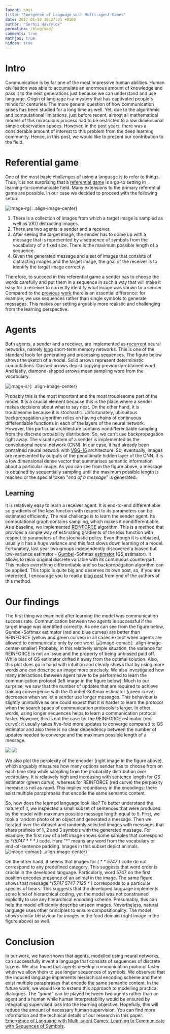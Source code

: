 ```yaml
---
layout: post
title: "Emergence of Language with Multi-agent Games"
date: 2017-01-30 10:27:21 +0100
author: "Serhii Havrylov"
permalink: /blog/sap/
comments: true
mathjax: true
hidden: true
---
```


# Intro
Communication is by far one of the most impressive human abilities. Human civilisation was able to accumulate an enormous amount of knowledge and pass it to the next generations just because we can understand and use language. Origin of language is a mystery that has captivated people's minds for centuries. The more general question of how communication arises has been studied for a long time as well. Yet, due to the algorithmic and computational limitations, just before recent, almost all mathematical models of this miraculous process had to be restricted to a low dimensional simple observation spaces. However, in the past years, there was a considerable amount of interest to this problem from the deep learning community. Hence, in this post, we would like to present our contribution to the field.


# Referential game
One of the most basic challenges of using a language is to refer to things. Thus, it is not surprising that a [referential game](http://onlinelibrary.wiley.com/book/10.1002/9780470693711) is a go-to setting in learning-to-communicate field. Many extensions to the primary referential game are possible. In our case we decided to proceed with the following setup:

<a name="rg"></a>![image-rg](/res/rg.png){: .align-image-center}

<!-- 1. There is a collection of images \\(\\{i_n\\}\_{n=1}^N\\) from which a target image \\(t\\) is sampled as well as \\(K\\) distracting images \\(\\{d_k\\}\_{k=1}^K\\).
2. There are two agents: a sender \\(S\_{\phi}\\) and a receiver \\(R\_{\theta}\\).
3. After seeing the target image \\( t \\), the sender has to come up with a message \\(m_t\\), which is represented by a sequence of symbols from the vocabulary \\( V \\) of a size \\( \|V\| \\). The maximum possible length of a sequence is \\( L \\).
4. Given the message \\(m\_t\\) and a set of images, which consists of distracting images and the target image, the goal of the receiver is to identify the target image correctly. -->

1. There is a collection of images from which a target image is sampled as well as \\(K\\) distracting images.
2. There are two agents: a sender and a receiver.
3. After seeing the target image, the sender has to come up with a message that is represented by a sequence of symbols from the vocabulary of a fixed size. There is the maximum possible length of a sequence.
4. Given the generated message and a set of images that consists of distracting images and the target image, the goal of the receiver is to identify the target image correctly.

Therefore, to succeed in this referential game a sender has to choose the words carefully and put them in a sequence in such a way that will make it easy for a receiver to correctly identify what image was shown to a sender. Compared to the [previous](http://iopscience.iop.org/article/10.1088/1742-5468/2006/06/P06014) [work](https://arxiv.org/abs/1612.07182) there is an essential difference: for example, we use sequences rather than single symbols to generate messages. This makes our setting arguably more realistic and challenging from the learning perspective.


# Agents
Both agents, a sender and a receiver, are implemented as [recurrent](http://colah.github.io/posts/2015-08-Understanding-LSTMs/) neural networks, namely [long](https://www.mitpressjournals.org/doi/abs/10.1162/neco.1997.9.8.1735) short-term memory networks. This is one of the standard tools for generating and processing sequences. The figure below shows the sketch of a model. Solid arrows represent deterministic computations. Dashed arrows depict copying previously-obtained word. And lastly, diamond-shaped arrows mean sampling word from the vocabulary.

![image-sr](/res/SR.gif){: .align-image-center}

Probably this is the most important and the most troublesome part of the model. It is a crucial element because this is the place where a sender makes decisions about what to say next. On the other hand, it is troublesome because it is stochastic. Unfortunately, ubiquitous backpropagation algorithm relies on having chains of continuous differentiable functions in each of the layers of the neural network. However, this particular architecture contains nondifferentiable sampling from the discrete probability distribution. So, we can't use backpropagation right away. The visual system of a sender is implemented as the convolutional neural network (CNN). In our case, it had already been pretrained neural network with [VGG-16](https://arxiv.org/abs/1409.1556) architecture. So, eventually, images are represented by outputs of the penultimate hidden layer of the CNN. It is a low dimensional dense vector that summarises semantic information about a particular image. As you can see from the figure above, a message is obtained by sequentially sampling until the maximum possible length is reached or the special token "_end_ _of_ _a_ _message_" is generated.

## Learning
It is relatively easy to learn a receiver agent. It is end-to-end differentiable so gradients of the loss function with respect to its parameters can be estimated efficiently. The real challenge is to learn the sender agent. Its computational graph contains sampling, which makes it nondifferentiable. As a baseline, we implemented [REINFORCE](https://link.springer.com/chapter/10.1007/978-1-4615-3618-5_2) algorithm. This is a method that provides a simple way of estimating gradients of the loss function with respect to parameters of the stochastic policy. Even though it is unbiased, usually it has a huge variance and this fact slows down learning of a model. Fortunately, last year two groups independently discovered a biased but low-variance estimator - [Gumbel](https://arxiv.org/abs/1611.01144)-Softmax [estimator](https://arxiv.org/abs/1611.00712) (GS estimator). It allows to relax original discrete variable with its continuous counterpart. This makes everything differentiable and so backpropagation algorithm can be applied. This topic is quite big and deserves its own post, so, if you are interested, I encourage you to read a [blog post](https://blog.evjang.com/2016/11/tutorial-categorical-variational.html) from one of the authors of this method.


# Our findings
The first thing we examined after learning the model was communication success rate. Communication between two agents is successful if the target image was identified correctly. As one can see from the figure below, Gumbel-Softmax estimator (red and blue curves) are better than REINFORCE (yellow and green curves) in all cases except when agents are allowed to communicate only by one word.
![image-comac](/res/comac.png){: .align-image-center-smaller}
Probably, in this relatively simple situation, the variance for REINFORCE is not an issue and the property of being unbiased paid off. While bias of GS estimator drifted it away from the optimal solution. Also, this plot does go in hand with intuition and clearly shows that by using more words one can describe an image more precisely. We also investigated how many interactions between agent have to be performed to learn the communication protocol (left image in the figure below). Much to our surprise, we saw that the number of updates that are required to achieve training convergence with the Gumbel-Softmax estimator (green curve) decreases when we let a sender use longer messages. This behaviour is slightly unintuitive as one could expect that it is harder to learn the protocol when the search space of communication protocols is larger. In other words, using longer sequences helps to learn a communication protocol faster. However, this is not the case for the REINFORCE estimator (red curve): it usually takes five-fold more updates to converge compared to GS estimator and also there is no clear dependency between the number of updates needed to converge and the maximum possible length of a message.
<div class="photo-center-images">
	<img src="/res/nupdates.png"/>
	<img src="/res/perp.png"/>
</div>

We also plot the perplexity of the encoder (right image in the figure above), which arguably measures how many options sender has to choose from on each time step while sampling from the probability distribution over vocabulary. It is relatively high and increasing with sentence length for GS estimator (green curve), whereas for REINFORCE (red curve) the perplexity increase is not as rapid. This implies redundancy in the encodings: there exist multiple paraphrases that encode the same semantic content.

So, how does the learned language look like? To better understand the nature of it, we inspected a small subset of sentences
that were produced by the model with maximum possible message length equal to 5.  First, we took a random photo of an object and generated a message. Then we iterated over the dataset and randomly selected images with messages that share prefixes of 1, 2 and 3 symbols with the generated message. For example, the first row of a left image shows some samples that correspond to **(5747 * * * *)** code. Here "\*" means any word from the vocabulary or end-of-sentence padding. Images in this subset depict animals.
![image-comac](/res/prot.png){: .align-image-center}

On the other hand, it seems that images for **(* * * 5747 *)** code do not correspond to any predefined category. This suggests that word order is crucial in the developed language. Particularly, word 5747 on the first position encodes presence of an animal in the image. The same figure shows that message **(5747 5747 7125 * *)** corresponds to a particular species of bears. This suggests that the developed language implements some kind of hierarchical coding, yet the model was not constrained explicitly to use any hierarchical encoding scheme. Presumably, this can help the model efficiently describe unseen images. Nevertheless, natural language uses other principles to ensure compositionality. The model shows similar behaviour for images in the food domain (right image in the figure above) as well.



# Conclusion
In our work, we have shown that agents, modelled using neural networks, can successfully invent a language that consists of sequences of discrete tokens. We also found that agents develop communication protocol faster when we allow them to use longer sequences of symbols. We observed that the induced language implements hierarchical encoding scheme and there exist multiple paraphrases that encode the same semantic content. In the future work, we would like to extend this approach to modelling practical dialogues. The _"game"_ can be played between two agents rather than an agent and a human while human
interpretability would be ensured by integrating supervised loss into the learning objective. Hopefully, this will reduce the amount of necessary human supervision. You can find more information and the technical details of our research in this paper: [Emergence of Language with Multi-agent Games: Learning to Communicate with Sequences of Symbols](https://papers.nips.cc/paper/6810-emergence-of-language-with-multi-agent-games-learning-to-communicate-with-sequences-of-symbols).
